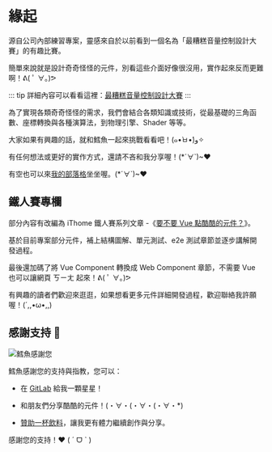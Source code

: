 # 緣起

源自公司內部練習專案，靈感來自於以前看到一個名為「最糟糕音量控制設計大賽」的有趣比賽。

簡單來說就是設計奇奇怪怪的元件，別看這些介面好像很沒用，實作起來反而更難啊！ᕕ( ﾟ ∀。)ᕗ

::: tip
詳細內容可以看看這裡：[最糟糕音量控制設計大賽](https://www.inside.com.tw/article/9591-reddit-volume-slider)
:::

為了實現各類奇奇怪怪的需求，我們會結合各類知識或技術，從最基礎的三角函數、座標轉換與各種演算法，到物理引擎、Shader 等等。

大家如果有興趣的話，就和鱈魚一起來挑戰看看吧！(๑•̀ㅂ•́)و✧

有任何想法或更好的實作方式，還請不吝和我分享喔！(*´∀`)~♥

有空也可以來[我的部落格](https://codlin.me/)坐坐喔。(*´∀`)~♥

## 鐵人賽專欄

部分內容有改編為 iThome 鐵人賽系列文章 -《[要不要 Vue 點酷酷的元件？](https://ithelp.ithome.com.tw/users/20140213/ironman/7201)》。

基於目前專案部分元件，補上結構圖解、單元測試、e2e 測試章節並逐步講解開發過程。

最後還加碼了將 Vue Component 轉換成 Web Component 章節，不需要 Vue 也可以讓網頁 ㄎㄧㄤ 起來！ᕕ( ﾟ ∀。)ᕗ

有興趣的讀者們歡迎來逛逛，如果想看更多元件詳細開發過程，歡迎聯絡我許願喔！(´,,•ω•,,)

## 感謝支持 💝

![鱈魚感謝您](/codfish.webp)

鱈魚感謝您的支持與指教，您可以：

- 在 [GitLab](https://gitlab.com/side_project/chill-component) 給我一顆星星！

- 和朋友們分享酷酷的元件！(・∀・(・∀・(・∀・*)

- [贊助一杯飲料](https://portaly.cc/codfish/support)，讓我更有體力繼續創作與分享。

感謝您的支持！❤ ( ˊ ᗜ ˋ  )

